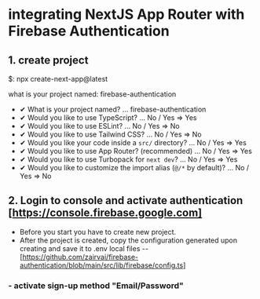 # integrating NextJS App Router with Firebase Authentication

## 1. create project

$: npx create-next-app@latest 

what is your project named: firebase-authentication

- ✔ What is your project named? … firebase-authentication
- ✔ Would you like to use TypeScript? … No / Yes => Yes
- ✔ Would you like to use ESLint? … No / Yes => No
- ✔ Would you like to use Tailwind CSS? … No / Yes  => No
- ✔ Would you like your code inside a `src/` directory? … No / Yes  => Yes
- ✔ Would you like to use App Router? (recommended) … No / Yes => Yes
- ✔ Would you like to use Turbopack for `next dev`? … No / Yes => Yes
- ✔ Would you like to customize the import alias (`@/*` by default)? … No / Yes => No


## 2. Login to console and activate authentication [https://console.firebase.google.com]
- Before you start you have to create new project.
- After the project is created, copy the configuration generated upon creating and save it to .env local files 
    -- [https://github.com/zairvai/firebase-authentication/blob/main/src/lib/firebase/config.ts]


### - activate sign-up method "Email/Password"